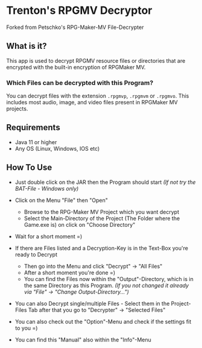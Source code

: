 # Trenton's RPGMV Decryptor
Forked from Petschko's RPG-Maker-MV File-Decrypter

## What is it?
This app is used to decrypt RPGMV resource files or directories that are encrypted with the built-in encryption of RPGMaker MV.

### Which Files can be decrypted with this Program?
You can decrypt files with the extension `.rpgmvp`, `.rpgmvm` or `.rpgmvo`.
This includes most audio, image, and video files present in RPGMaker MV projects.

## Requirements
- Java 11 or higher
- Any OS (Linux, Windows, IOS etc)

## How To Use
- Just double click on the JAR then the Program should start *(If not try the BAT-File - Windows only)*
- Click on the Menu "File" then "Open"
  - Browse to the RPG-Maker MV Project which you want decrypt
  - Select the Main-Directory of the Project (The Folder where the Game.exe is) on click on "Choose Directory"
- Wait for a short moment =)
- If there are Files listed and a Decryption-Key is in the Text-Box you're ready to Decrypt
  - Then go into the Menu and click "Decrypt" -> "All Files"
  - After a short moment you're done =)
  - You can find the Files now within the "Output"-Directory, which is in the same Directory as this Program. *(If you not changed it already via "File" -> "Change Output-Directory...")*

- You can also Decrypt single/multiple Files - Select them in the Project-Files Tab after that you go to "Decrypter" -> "Selected Files"
- You can also check out the "Option"-Menu and check if the settings fit to you =)
- You can find this "Manual" also within the "Info"-Menu


